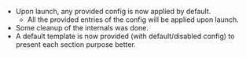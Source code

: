 - Upon launch, any provided config is now applied by default.
  - All the provided entries of the config will be applied upon launch.
- Some cleanup of the internals was done.
- A default template is now provided (with default/disabled config) to present each section purpose better.